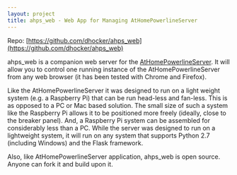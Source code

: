 ```yaml
---
layout: project
title: ahps_web - Web App for Managing AtHomePowerlineServer
---
```


Repo: [https://github.com/dhocker/ahps_web](https://github.com/dhocker/ahps_web)

ahps\_web is a companion web server for the [AtHomePowerlineServer](https://www.github.com/dhocker/athomepowerlineserver).
It will allow you to control one running instance of the AtHomePowerlineServer from any web browser (it has been tested
with Chrome and Firefox).

Like the AtHomePowerlineServer it was designed to run on a light weight system (e.g. a Raspberry Pi) that can be run head-less
and fan-less. This is as opposed to a PC or Mac based solution. The small size of such a system like the Raspberry Pi allows
it to be positioned more freely (ideally, close to the breaker panel). And, a Raspberry Pi system can be assembled for
considerably less than a PC. While the server was designed to run on a lightweight system, it will run on any system that
supports Python 2.7 (including Windows) and the Flask framework.

Also, like AtHomePowerlineServer application, ahps\_web is open source. Anyone can fork it and build upon it.
